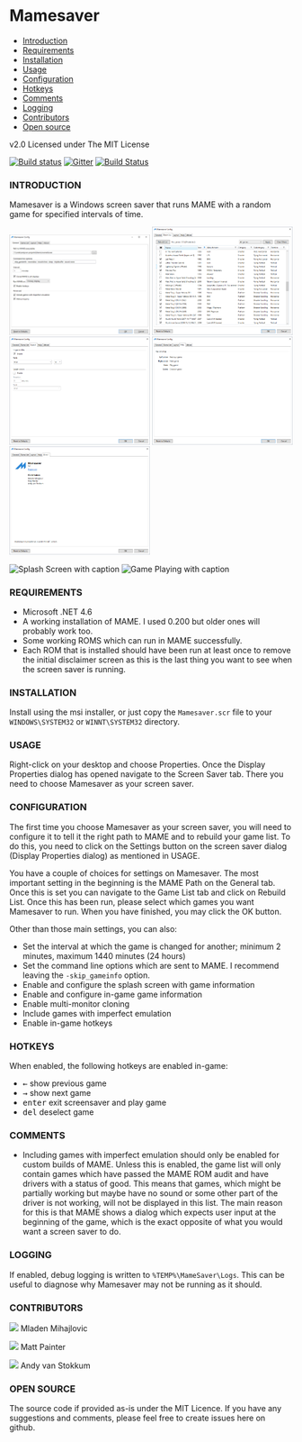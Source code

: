 # Mamesaver

- [Introduction](#introduction)
- [Requirements](#requirements)
- [Installation](#installation)
- [Usage](#usage)
- [Configuration](#configuration)
- [Hotkeys](#hotkeys)
- [Comments](#comments)
- [Logging](#logging)
- [Contributors](#contributors)
- [Open source](#open-source)


v2.0
Licensed under The MIT License

[![Build status](https://ci.appveyor.com/api/projects/status/2b8n7te1bq8rf1pp?svg=true)](https://ci.appveyor.com/project/mmihajlovic/mamesaver)
[![Gitter](https://badges.gitter.im/mika76/mamesaver.svg)](https://gitter.im/mika76/mamesaver?utm_source=badge&utm_medium=badge&utm_campaign=pr-badge&utm_content=badge)
[![Build Status](https://mmihajlovic.visualstudio.com/mamesaver/_apis/build/status/mika76.mamesaver)](https://mmihajlovic.visualstudio.com/mamesaver/_build/latest?definitionId=2)

### INTRODUCTION

Mamesaver is a Windows screen saver that runs MAME with a random game for specified intervals of time.

<img src="Resources/SettingsPanel1.png" width="250" title="General Setting"> <img src="Resources/SettingsPanel2.png" width="250" title="Game List"> <img src="Resources/SettingsPanel3.png" width="250" title="Layout Settings">
<img src="Resources/SettingsPanel4.png" width="250" title="Hotkey Settings"> <img src="Resources/SettingsPanel5.png" width="250" title="Advanced Settings">

<img src="Resources/Splash.png" width="250" title="Splash Screen with caption"> <img src="Resources/Game.jpg" width="250" title="Game Playing with caption">

### REQUIREMENTS
* Microsoft .NET 4.6
* A working installation of MAME. I used 0.200 but older ones will probably work too.
* Some working ROMS which can run in MAME successfully.
* Each ROM that is installed should have been run at least once to remove the initial disclaimer screen as this is the last thing you want to see when the screen saver is running.

### INSTALLATION
Install using the msi installer, or just copy the `Mamesaver.scr` file to your `WINDOWS\SYSTEM32` or `WINNT\SYSTEM32` directory.

### USAGE

Right-click on your desktop and choose Properties. Once the Display Properties dialog has opened navigate to the Screen Saver tab. There you need to choose Mamesaver as your screen saver.

### CONFIGURATION

The first time you choose Mamesaver as your screen saver, you will need to configure it to tell it the right path to MAME and to rebuild your game list. To do this, you need to click on the Settings button on the screen saver dialog (Display Properties dialog) as mentioned in USAGE.

You have a couple of choices for settings on Mamesaver. The most important setting in the beginning is the MAME Path on the General tab. Once this is set you can navigate to the Game List tab and click on Rebuild List. Once this has been run, please select which games you want Mamesaver to run. When you have finished, you may click the OK button.

Other than those main settings, you can also:

* Set the interval at which the game is changed for another; minimum 2 minutes, maximum 1440 minutes (24 hours)
* Set the command line options which are sent to MAME. I recommend leaving the `-skip_gameinfo` option.
* Enable and configure the splash screen with game information
* Enable and configure in-game game information
* Enable multi-monitor cloning
* Include games with imperfect emulation
* Enable in-game hotkeys

### HOTKEYS

When enabled, the following hotkeys are enabled in-game:

* <kbd>←</kbd> show previous game 
* <kbd>→</kbd> show next game
* <kbd>enter</kbd> exit screensaver and play game
* <kbd>del</kbd> deselect game

### COMMENTS

* Including games with imperfect emulation should only be enabled for custom builds of MAME. Unless this is enabled, the game list will only contain games which have passed the MAME ROM audit and have drivers with a status of good. This means that games, which might be partially working but maybe have no sound or some other part of the driver is not working, will not be displayed in this list. The main reason for this is that MAME shows a dialog which expects user input at the beginning of the game, which is the exact opposite of what you would want a screen saver to do.

### LOGGING

If enabled, debug logging is written to `%TEMP%\MameSaver\Logs`. This can be useful to diagnose why Mamesaver may not be running as it should. 

### CONTRIBUTORS
![](https://avatars2.githubusercontent.com/u/229311?s=44&v=4) Mladen Mihajlovic

![](https://avatars2.githubusercontent.com/u/1732347?s=44&v=4) Matt Painter

![](https://avatars2.githubusercontent.com/u/1904424?s=44&v=4) Andy van Stokkum

### OPEN SOURCE
The source code if provided as-is under the MIT Licence. If you have any suggestions and comments, please feel free to create issues here on github.
